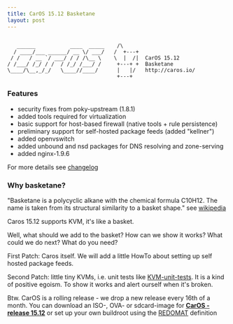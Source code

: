 ```yaml
---
title: CarOS 15.12 Basketane
layout: post
---
```



~~~
    
   ______           ____  _____    /\
  / ____/___ ______/ __ \/ ___/   /  +---+
 / /   / __ `/ ___/ / / /\__ \    \  |  /|  CarOS 15.12
/ /___/ /_/ / /  / /_/ /___/ /     +---+ +  Basketane
\____/\__,_/_/   \____//____/      |   |/   http://caros.io/
                                   +---+

~~~

### Features


* security fixes from poky-upstream (1.8.1)
* added tools required for virtualization
* basic support for host-based firewall (native tools + rule persistence)
* preliminary support for self-hosted package feeds (added "kellner")
* added openvswitch
* added unbound and nsd packages for DNS resolving and zone-serving
* added nginx-1.9.6

For more details see [changelog][4]

### Why basketane? 
 
"Basketane is a polycyclic alkane with the chemical
formula C10H12. The name is taken from its structural similarity to a basket
shape." see [wikipedia][1]
 
Caros 15.12 supports KVM, it's like a basket.
 
<!-- more -->
Well, what should we add to the basket? How can we show it works? What could
we do next? What do you need?
 
First Patch: Caros itself. We will add a little HowTo about setting up self hosted package
feeds.
 
Second Patch: little tiny KVMs, i.e. unit tests like
[KVM-unit-tests][2].
It is a kind of positive egoism. To show it works and alert ourself when it's
broken.

Btw. CarOS is a rolling release - we drop a new release every 16th of a month.
You can download an ISO-, OVA- or sdcard-image for [**CarOS - release 15.12**][3] or set up your own buildroot using the [REDOMAT][5] definition

[1]: https://en.wikipedia.org/wiki/Basketane
[2]: http://www.linux-kvm.org/page/KVM-unit-tests
[3]: https://github.com/carosio/caros-release/releases/tag/v15.12 
[4]: https://github.com/carosio/caros-release/blob/master/CHANGELOG.md
[5]: https://github.com/carosio/redomat

